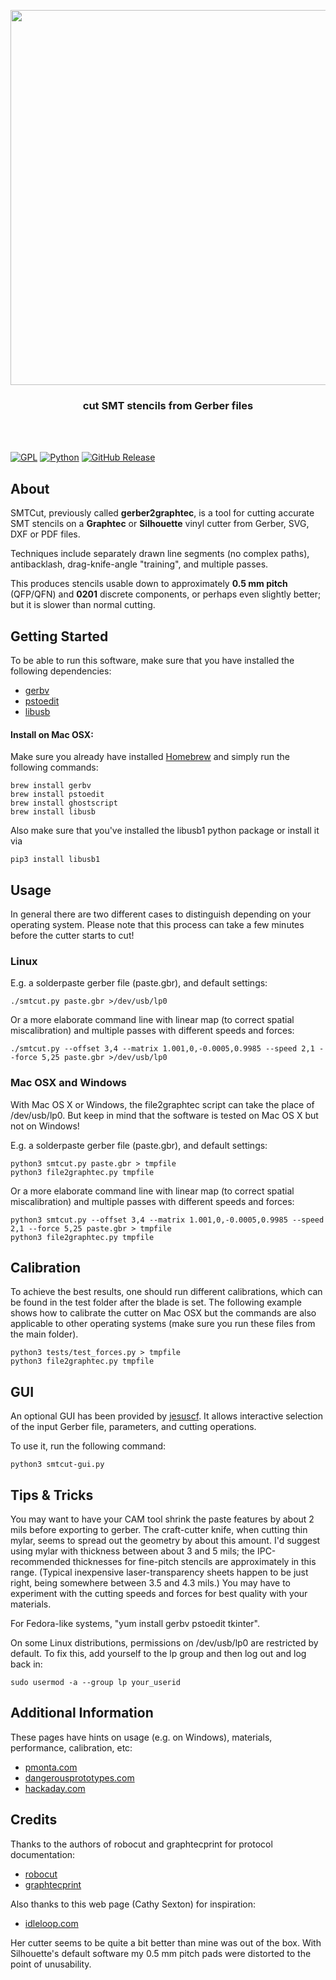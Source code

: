 <p align="center">
  <img width="600" src="logo.png">
  <h3 align="center">cut SMT stencils from Gerber files</h3>
</p>
<br><br>

[![GPL](https://img.shields.io/badge/license-GPL-blue)](https://github.com/Jeinzi/SMTCut/blob/master/LICENSE)
[![Python](https://img.shields.io/badge/language-Python3-orange)](https://www.python.org)
[![GitHub Release](https://img.shields.io/badge/release-v0.2-brightgreen)](https://github.com/Jeinzi/SMTCut/releases)

## About
SMTCut, previously called **gerber2graphtec**, is a tool for cutting accurate SMT stencils on a **Graphtec** or **Silhouette** vinyl cutter from Gerber, SVG, DXF or PDF files.<br>

Techniques include separately drawn line segments (no complex paths), antibacklash, drag-knife-angle "training", and multiple passes.<br>

This produces stencils usable down to approximately **0.5 mm pitch** (QFP/QFN) and **0201** discrete components, or perhaps even slightly better; but it is slower than normal cutting.


## Getting Started
To be able to run this software, make sure that you have installed the following dependencies:

- [gerbv](https://gerbv.github.io)
- [pstoedit](http://www.calvina.de/pstoedit)
- [libusb](https://libusb.info)

#### Install on Mac OSX:
Make sure you already have installed [Homebrew](https://brew.sh/) and simply run the following commands:

```
brew install gerbv
brew install pstoedit
brew install ghostscript
brew install libusb
```
Also make sure that you've installed the libusb1 python package or install it via
```
pip3 install libusb1
```

## Usage

In general there are two different cases to distinguish depending on your operating system. Please note that this process can take a few minutes before the cutter starts to cut!

### Linux
E.g. a solderpaste gerber file (paste.gbr), and default settings:

```
./smtcut.py paste.gbr >/dev/usb/lp0
```

Or a more elaborate command line with linear map (to correct spatial miscalibration) and multiple passes with different speeds and forces:

```
./smtcut.py --offset 3,4 --matrix 1.001,0,-0.0005,0.9985 --speed 2,1 --force 5,25 paste.gbr >/dev/usb/lp0
```

### Mac OSX and Windows
With Mac OS X or Windows, the file2graphtec script can take the place of /dev/usb/lp0. But keep in mind that the software is tested on Mac OS X but not on Windows!

E.g. a solderpaste gerber file (paste.gbr), and default settings:

```
python3 smtcut.py paste.gbr > tmpfile
python3 file2graphtec.py tmpfile
```

Or a more elaborate command line with linear map (to correct spatial miscalibration) and multiple passes with different speeds and forces:

```
python3 smtcut.py --offset 3,4 --matrix 1.001,0,-0.0005,0.9985 --speed 2,1 --force 5,25 paste.gbr > tmpfile
python3 file2graphtec.py tmpfile
```


## Calibration
To achieve the best results, one should run different calibrations, which can be found in the test folder after the blade is set. The following example shows how to calibrate the cutter on Mac OSX but the commands are also applicable to other operating systems (make sure you run these files from the main folder).

```
python3 tests/test_forces.py > tmpfile
python3 file2graphtec.py tmpfile
```

## GUI
An optional GUI has been provided by [jesuscf](https://github.com/jesuscfv). It allows interactive selection of the input Gerber file, parameters, and cutting operations.

To use it, run the following command:

```
python3 smtcut-gui.py
```

## Tips & Tricks
You may want to have your CAM tool shrink the paste features by about 2 mils before exporting to gerber.  The craft-cutter knife, when cutting thin mylar, seems to spread out the geometry by about this amount.  I'd suggest using mylar with thickness between about 3 and 5 mils; the IPC-recommended thicknesses for fine-pitch stencils are approximately in this range.  (Typical inexpensive laser-transparency sheets happen to be just right, being somewhere between 3.5 and 4.3 mils.)  You may have to experiment with the cutting speeds and forces for best quality with your materials.

For Fedora-like systems, "yum install gerbv pstoedit tkinter".

On some Linux distributions, permissions on /dev/usb/lp0 are restricted by default.  To fix this, add yourself to the lp group and then log out and log back in:

```
sudo usermod -a --group lp your_userid
```

## Additional Information
These pages have hints on usage (e.g. on Windows), materials, performance, calibration, etc:

- [pmonta.com](http://pmonta.com/smt-stencil-cutting.html)
- [dangerousprototypes.com](http://dangerousprototypes.com/forum/viewtopic.php?f=68&t=5341)
- [hackaday.com](http://hackaday.com/2012/12/27/diy-smd-stencils-made-with-a-craft-cutter/)

## Credits
Thanks to the authors of robocut and graphtecprint for protocol documentation:

- [robocut](https://github.com/Timmmm/robocut)
- [graphtecprint](https://github.com/jnweiger/graphtecprint)

Also thanks to this web page (Cathy Sexton) for inspiration:

- [idleloop.com](https://www.idleloop.com/robotics/cutter/index.php)

Her cutter seems to be quite a bit better than mine was out of the box.
With Silhouette's default software my 0.5 mm pitch pads were distorted to the point of unusability.

